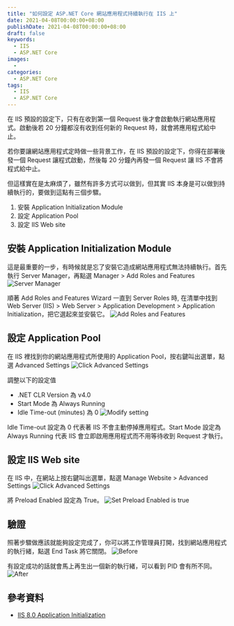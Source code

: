 ```yaml
---
title: "如何設定 ASP.NET Core 網站應用程式持續執行在 IIS 上"
date: 2021-04-08T00:00:00+08:00
publishDate: 2021-04-08T00:00:00+08:00
draft: false
keywords:
  - IIS
  - ASP.NET Core
images:
  - 
categories:
  - ASP.NET Core
tags:
  - IIS
  - ASP.NET Core
---
```


在 IIS 預設的設定下，只有在收到第一個 Request 後才會啟動執行網站應用程式。啟動後若 20 分鐘都沒有收到任何新的 Request 時，就會將應用程式給中止。

若你要讓網站應用程式定時做一些背景工作，在 IIS 預設的設定下，你得在部署後發一個 Request 讓程式啟動，然後每 20 分鐘內再發一個 Request 讓 IIS 不會將程式給中止。

但這樣實在是太麻煩了，雖然有許多方式可以做到，但其實 IIS 本身是可以做到持續執行的，要做到這點有三個步驟。

1. 安裝 Application Initialization Module
2. 設定 Application Pool
3. 設定 IIS Web site

## 安裝 Application Initialization Module

這是最重要的一步，有時候就是忘了安裝它造成網站應用程式無法持續執行。首先執行 Server Manager，再點選 Manager > Add Roles and Features
![Server Manager](images/image01.png)

順著 Add Roles and Features Wizard 一直到 Server Roles 時, 在清單中找到 Web Server (IIS) > Web Server > Application Development > Application Initialization，把它選起來並安裝它。
![Add Roles and Features](images/image02.png)

## 設定 Application Pool

在 IIS 裡找到你的網站應用程式所使用的 Application Pool，按右鍵叫出選單，點選 Advanced Settings
![Click Advanced Settings](images/image03.png)

調整以下的設定值

- .NET CLR Version 為 v4.0
- Start Mode 為 Always Running
- Idle Time-out (minutes) 為 0
![Modify setting](images/image04.png)

Idle Time-out 設定為 0 代表著 IIS 不會主動停掉應用程式。Start Mode 設定為 Always Running 代表 IIS 會立即啟用應用程式而不用等待收到 Request 才執行。

## 設定 IIS Web site

在 IIS 中，在網站上按右鍵叫出選單，點選 Manage Website > Advanced Settings
![Click Advanced Settings](images/image05.png)

將 Preload Enabled 設定為 True。
![Set Preload Enabled is true](images/image06.png)

## 驗證

照著步驟做應該就能夠設定完成了，你可以將工作管理員打開，找到網站應用程式的執行緒，點選 End Task 將它關閉。
![Before](images/image07.png)

有設定成功的話就會馬上再生出一個新的執行緒，可以看到 PID 會有所不同。
![After](images/image08.png)

## 參考資料

- [IIS 8.0 Application Initialization](https://docs.microsoft.com/en-us/iis/get-started/whats-new-in-iis-8/iis-80-application-initialization)
